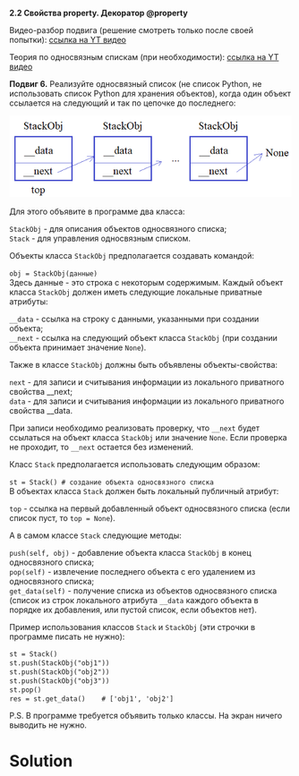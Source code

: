 **2.2 Свойства property. Декоратор @property**

Видео-разбор подвига (решение смотреть только после
своей попытки): [ссылка на YT видео](https://youtu.be/mg4b8nhVDKY)

Теория по односвязным спискам (при
необходимости): [ссылка на YT видео](https://youtu.be/TrHAcHGIdgQ)

**Подвиг 6.** Реализуйте односвязный список
(не список Python, не использовать список Python
для хранения объектов), когда один объект ссылается
на следующий и так по цепочке до последнего:

![](../../../../../img/stack.png)

Для этого объявите в программе два класса: 

`StackObj` - для описания объектов односвязного списка;\
`Stack` - для управления односвязным списком.

Объекты класса `StackObj` предполагается создавать командой:

`obj = StackObj(данные)`\
Здесь данные - это строка с некоторым содержимым.
Каждый объект класса `StackObj` должен иметь следующие
локальные приватные атрибуты:

`__data` - ссылка на строку с данными, указанными
при создании объекта;\
`__next` - ссылка на следующий объект класса
`StackObj` (при создании объекта принимает значение `None`).

Также в классе `StackObj` должны быть объявлены 
объекты-свойства:

`next` - для записи и считывания информации
из локального приватного свойства __next;\
`data` - для записи и считывания информации
из локального приватного свойства __data.

При записи необходимо реализовать проверку, 
что `__next` будет ссылаться на объект класса
`StackObj` или значение `None`. Если проверка
не проходит, то `__next` остается без изменений.

Класс `Stack` предполагается использовать
следующим образом:

`st = Stack() # создание объекта односвязного списка`\
В объектах класса `Stack` должен быть локальный
публичный атрибут:

`top` - ссылка на первый добавленный объект 
односвязного списка (если список пуст, то `top = None`).

А в самом классе `Stack` следующие методы:

`push(self, obj)` - добавление объекта класса `StackObj`
в конец односвязного списка;\
`pop(self)` - извлечение последнего объекта с его
удалением из односвязного списка;\
`get_data(self)` - получение списка из объектов односвязного
списка (список из строк локального атрибута `__data` каждого
объекта в порядке их добавления, или пустой список, если объектов нет).

Пример использования классов `Stack` и `StackObj` (эти строчки
в программе писать не нужно):
```
st = Stack()
st.push(StackObj("obj1"))
st.push(StackObj("obj2"))
st.push(StackObj("obj3"))
st.pop()
res = st.get_data()    # ['obj1', 'obj2']
```
P.S. В программе требуется объявить только классы. 
На экран ничего выводить не нужно. 

# Solution

```

```
